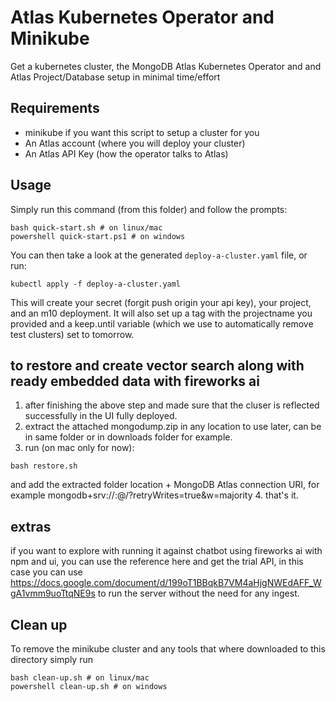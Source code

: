 # Atlas Kubernetes Operator and Minikube

Get a kubernetes cluster, the MongoDB Atlas Kubernetes Operator and and Atlas Project/Database setup in minimal time/effort

## Requirements
- minikube if you want this script to setup a cluster for you
- An Atlas account (where you will deploy your cluster)
- An Atlas API Key (how the operator talks to Atlas)

## Usage
Simply run this command (from this folder) and follow the prompts:
```
bash quick-start.sh # on linux/mac
powershell quick-start.ps1 # on windows
```

You can then take a look at the generated `deploy-a-cluster.yaml` file, or run:
```
kubectl apply -f deploy-a-cluster.yaml
```

This will create your secret (forgit push origin  your api key), your project, and an m10 deployment. It will also set up a tag with the projectname you provided and a keep.until variable (which we use to automatically remove test clusters) set to tomorrow.

## to restore and create vector search along with ready embedded data with fireworks ai
1. after finishing the above step and made sure that the cluser is reflected successfully in the UI fully deployed.
2. extract the attached mongodump.zip in any location to use later, can be in same folder or in downloads folder for example.
3. run (on mac only for now):
```
bash restore.sh 
```
and add the extracted folder location + MongoDB Atlas connection URI, for example mongodb+srv://<username>:<password>@<cluster-url>/?retryWrites=true&w=majority
4. that's it.

## extras
if you want to explore with running it against chatbot using fireworks ai with npm and ui, you can use the reference here and get the trial API, in this case you can use https://docs.google.com/document/d/199oT1BBqkB7VM4aHjgNWEdAFF_WgA1vmm9uoTtqNE9s to run the server without the need for any ingest.

## Clean up
To remove the minikube cluster and any tools that where downloaded to this directory simply run
```
bash clean-up.sh # on linux/mac
powershell clean-up.sh # on windows
```
